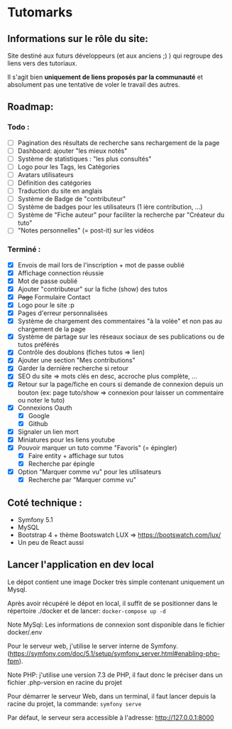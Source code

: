 # Tutomarks

## Informations sur le rôle du site:

Site destiné aux futurs développeurs (et aux anciens ;) ) qui regroupe des liens vers des tutoriaux.

Il s'agit bien **uniquement de liens proposés par la communauté** et absolument pas une tentative de voler le travail des autres.

## Roadmap:

### Todo :
- [ ] Pagination des résultats de recherche sans rechargement de la page
- [ ] Dashboard: ajouter "les mieux notés"
- [ ] Système de statistiques : "les plus consultés"
- [ ] Logo pour les Tags, les Catégories
- [ ] Avatars utilisateurs
- [ ] Définition des catégories
- [ ] Traduction du site en anglais
- [ ] Système de Badge de "contributeur"
- [ ] Système de badges pour les utilisateurs (1 ière contribution, ...)
- [ ] Système de "Fiche auteur" pour faciliter la recherche par "Créateur du tuto"
- [ ] "Notes personnelles" (= post-it) sur les vidéos

### Terminé :
- [x] Envois de mail lors de l'inscription + mot de passe oublié
- [x] Affichage connection réussie
- [x] Mot de passe oublié
- [x] Ajouter "contributeur" sur la fiche (show) des tutos
- [x] ~~Page~~ Formulaire Contact
- [x] Logo pour le site :p
- [x] Pages d'erreur personnalisées
- [x] Système de chargement des commentaires "à la volée" et non pas au chargement de la page
- [x] Système de partage sur les réseaux sociaux de ses publications ou de tutos préférés
- [x] Contrôle des doublons (fiches tutos => lien)
- [x] Ajouter une section "Mes contributions"
- [x] Garder la dernière recherche si retour
- [x] SEO du site => mots clés en desc, accroche plus complète, ...
- [x] Retour sur la page/fiche en cours si demande de connexion depuis un bouton (ex: page tuto/show => connexion pour laisser un commentaire ou noter le tuto)
- [x] Connexions Oauth
    - [x] Google
    - [x] Github
- [x] Signaler un lien mort
- [x] Miniatures pour les liens youtube
- [x] Pouvoir marquer un tuto comme "Favoris" (= épingler)
  - [x] Faire entity + affichage sur tutos
  - [x] Recherche par épingle
- [x] Option "Marquer comme vu" pour les utilisateurs
  - [x] Recherche par "Marquer comme vu"

## Coté technique :

- Symfony 5.1
- MySQL
- Bootstrap 4 + thème Bootswatch LUX =>  https://bootswatch.com/lux/
- Un peu de React aussi

## Lancer l'application en dev local

Le dépot contient une image Docker très simple contenant uniquement un Mysql. 

Après avoir récupéré le dépot en local, il suffit de se positionner dans le répertoire ./docker et de lancer:
`docker-compose up -d`
  
Note MySql: Les informations de connexion sont disponible dans le fichier docker/.env


Pour le serveur web, j'utilise le server interne de Symfony. (https://symfony.com/doc/5.1/setup/symfony_server.html#enabling-php-fpm).

Note PHP: j'utilise une version 7.3 de PHP, il faut donc le préciser dans un fichier .php-version en racine du projet
  
Pour démarrer le serveur Web, dans un terminal, il faut lancer depuis la racine du projet, la commande: `symfony serve`

Par défaut, le serveur sera accessible à l'adresse: http://127.0.0.1:8000
